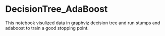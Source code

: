 # DecisionTree_AdaBoost
This notebook visulized data in graphviz decision tree and run stumps and adaboost to train a good stopping point.
